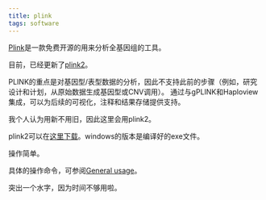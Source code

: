 ```yaml
---
title: plink
tags: software
---
```


[Plink](https://www.cog-genomics.org/plink2)是一款免费开源的用来分析全基因组的工具。

目前，已经更新了[plink2](https://www.cog-genomics.org/plink/2.0/)。

PLINK的重点是对基因型/表型数据的分析，因此不支持此前的步骤（例如，研究设计和计划，从原始数据生成基因型或CNV调用）。
通过与gPLINK和Haploview集成，可以为后续的可视化，注释和结果存储提供支持。

我个人认为用新不用旧，因此这里会用plink2。

plink2可以在[这里下载](https://www.cog-genomics.org/plink/2.0/)。windows的版本是编译好的exe文件。

操作简单。

具体的操作命令，可参阅[General usage](https://www.cog-genomics.org/plink/2.0/general_usage)。

突出一个水字，因为时间不够用啦。



[-_-]:加油